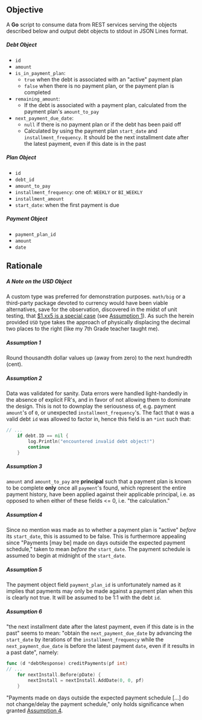 ## Objective
A **Go** script to consume data from REST services serving the objects described below and output debt objects to stdout in JSON Lines format.
##### Debt Object
* `id`
* `amount`
* `is_in_payment_plan`:
    * `true` when the debt is associated with an "active" payment plan
    * `false` when there is no payment plan, or the payment plan is completed
* `remaining_amount`:
    * If the debt is associated with a payment plan, calculated from the payment plan's `amount_to_pay`
* `next_payment_due_date`: 
    * `null` if there is no payment plan or if the debt has been paid off 
    * Calculated by using the payment plan `start_date` and `installment_frequency`. It should be the next installment date after the latest payment, even if this date is in the past
##### Plan Object
* `id`
* `debt_id`
* `amount_to_pay`
* `installment_frequency`: one of: `WEEKLY` or `BI_WEEKLY`
* `installment_amount`
* `start_date`: when the first payment is due
##### Payment Object
* `payment_plan_id`
* `amount`
* `date`
## Rationale
##### A Note on the USD Object
A custom type was preferred for demonstration purposes. `math/big` or a third-party package devoted to currency would have been viable alternatives, save for the observation, discovered in the midst of unit testing, that [$1.xx5 is a special case](https://play.golang.org/p/Hr_WKI1eQLJ) (see [Assumption 1](https://github.com/ccheznoiu/golang_assessment_1/blob/main/README.md#assumption-1)). As such the herein provided `USD` type takes the approach of physically displacing the decimal two places to the right (like my 7th Grade teacher taught me). 
##### Assumption 1
Round thousandth dollar values up (away from zero) to the next hundredth (cent).
##### Assumption 2
Data was validated for sanity. Data errors were handled light-handedly in the absence of explicit FR's, and in favor of not allowing them to dominate the design. This is not to downplay the seriousness of, e.g. payment `amount`'s of `0`, or unexpected `installment_frequency`'s. The fact that `0` was a valid debt `id` was allowed to factor in, hence this field is an `*int` such that:
```go
// ...
    if debt.ID == nil {
        log.Println("encountered invalid debt object!")
        continue
    }
```
##### Assumption 3
`amount` and `amount_to_pay` are **principal** such that a payment plan is known to be complete **only** once all `payment`'s found, which represent the entire payment history, have been applied against their applicable principal, i.e. as opposed to when either of these fields <= 0, i.e. "the calculation."
##### Assumption 4
Since no mention was made as to whether a payment plan is "active" _before_ its `start_date`, this is assumed to be false. This is furthermore appealing since "Payments [may be] made on days outside the expected payment schedule," taken to mean _before the_ `start_date`. The payment schedule is assumed to begin at midnight of the `start_date`.
##### Assumption 5
The payment object field `payment_plan_id` is unfortunately named as it implies that payments may only be made against a payment plan when this is clearly not true. It will be assumed to be 1:1 with the debt `id`.
##### Assumption 6
"the next installment date after the latest payment, even if this date is in the past" seems to mean: "obtain the `next_payment_due_date` by advancing the `start_date` by iterations of the `installment_frequency` while the `next_payment_due_date` is before the latest payment `date`, even if it results in a past date", namely:
```go
func (d *debtResponse) creditPayments(pf int)
// ...
    for nextInstall.Before(pDate) {
        nextInstall = nextInstall.AddDate(0, 0, pf)
    }
```
"Payments made on days outside the expected payment schedule [...] do not change/delay the payment schedule," only holds significance when granted [Assumption 4](https://github.com/ccheznoiu/golang_assessment_1/blob/main/README.md#assumption-4).
